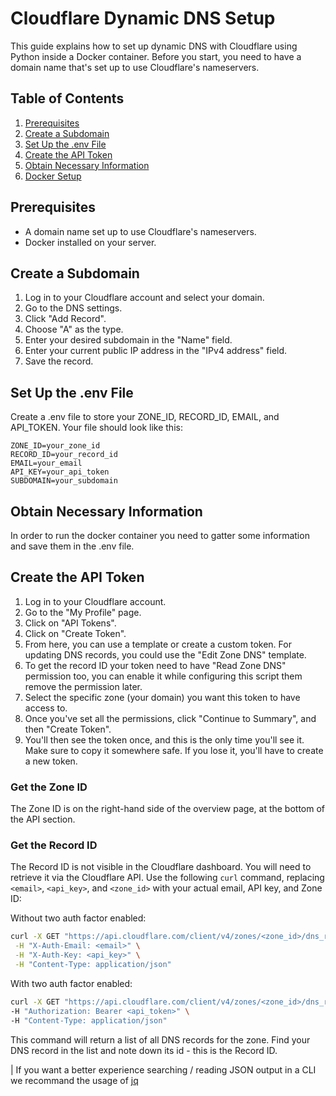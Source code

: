 # Cloudflare Dynamic DNS Setup

This guide explains how to set up dynamic DNS with Cloudflare using Python inside a Docker container. Before you start, you need to have a domain name that's set up to use Cloudflare's nameservers.

## Table of Contents
1. [Prerequisites](#prerequisites)
2. [Create a Subdomain](#create-a-subdomain)
3. [Set Up the .env File](#set-up-the-env-file)
4. [Create the API Token](#create-the-api-token)
5. [Obtain Necessary Information](#obtain-necessary-information)
6. [Docker Setup](#docker-setup)

## Prerequisites

- A domain name set up to use Cloudflare's nameservers.
- Docker installed on your server.

## Create a Subdomain

1. Log in to your Cloudflare account and select your domain.
2. Go to the DNS settings.
3. Click "Add Record".
4. Choose "A" as the type.
5. Enter your desired subdomain in the "Name" field.
6. Enter your current public IP address in the "IPv4 address" field.
7. Save the record.

## Set Up the .env File
Create a .env file to store your ZONE_ID, RECORD_ID, EMAIL, and API_TOKEN. Your file should look like this:

```
ZONE_ID=your_zone_id
RECORD_ID=your_record_id
EMAIL=your_email
API_KEY=your_api_token
SUBDOMAIN=your_subdomain
```
## Obtain Necessary Information
In order to run the docker container you need to gatter some information and save them in the .env file. 

## Create the API Token
1. Log in to your Cloudflare account.
2. Go to the "My Profile" page.
3. Click on "API Tokens".
4. Click on "Create Token".
5. From here, you can use a template or create a custom token. For updating DNS records, you could use the "Edit Zone DNS" template.
6. To get the record ID your token need to have "Read Zone DNS" permission too, you can enable it while configuring this script them remove the permission later.  
7. Select the specific zone (your domain) you want this token to have access to.
8. Once you've set all the permissions, click "Continue to Summary", and then "Create Token".
9. You'll then see the token once, and this is the only time you'll see it. Make sure to copy it somewhere safe. If you lose it, you'll have to create a new token.

### Get the Zone ID

The Zone ID is on the right-hand side of the overview page, at the bottom of the API section. 

### Get the Record ID

The Record ID is not visible in the Cloudflare dashboard. You will need to retrieve it via the Cloudflare API. Use the following `curl` command, replacing `<email>`, `<api_key>`, and `<zone_id>` with your actual email, API key, and Zone ID:

Without two auth factor enabled: 
```bash
curl -X GET "https://api.cloudflare.com/client/v4/zones/<zone_id>/dns_records" \
 -H "X-Auth-Email: <email>" \
 -H "X-Auth-Key: <api_key>" \
 -H "Content-Type: application/json"
 ```
With two auth factor enabled: 
 ```bash
curl -X GET "https://api.cloudflare.com/client/v4/zones/<zone_id>/dns_records" \
 -H "Authorization: Bearer <api_token>" \
 -H "Content-Type: application/json"
 ```
 
This command will return a list of all DNS records for the zone. Find your DNS record in the list and note down its id - this is the Record ID.

| If you want a better experience searching / reading JSON output in a CLI we recommand the usage of [jq](https://jqlang.github.io/jq/download/)
